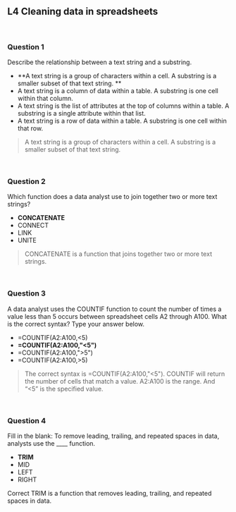 ## L4 Cleaning data in spreadsheets

&nbsp;

### Question 1
Describe the relationship between a text string and a substring.


* **A text string is a group of characters within a cell. A substring is a smaller subset of that text string. **
* A text string is a column of data within a table. A substring is one cell within that column.
* A text string is the list of attributes at the top of columns within a table. A substring is a single attribute within that list. 
* A text string is a row of data within a table. A substring is one cell within that row.

> A text string is a group of characters within a cell. A substring is a smaller subset of that text string. 

&nbsp;

### Question 2
Which function does a data analyst use to join together two or more text strings?

* **CONCATENATE**
* CONNECT
* LINK
* UNITE

> CONCATENATE is a function that joins together two or more text strings.

&nbsp;

### Question 3
A data analyst uses the COUNTIF function to count the number of times a value less than 5 occurs between spreadsheet cells A2 through A100. What is the correct syntax? Type your answer below.

* =COUNTIF(A2:A100,<5)
* **=COUNTIF(A2:A100,"<5")**
* =COUNTIF(A2:A100,">5")
* =COUNTIF(A2:A100,>5)

> The correct syntax is =COUNTIF(A2:A100,"<5"). COUNTIF will return the number of cells that match a value. A2:A100 is the range. And “<5” is the specified value.

&nbsp;

### Question 4
Fill in the blank: To remove leading, trailing, and repeated spaces in data, analysts use the ____ function. 

* **TRIM**
* MID
* LEFT
* RIGHT

Correct
TRIM is a function that removes leading, trailing, and repeated spaces in data.
